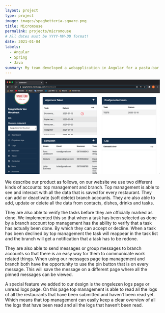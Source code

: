 ```yaml
---
layout: project
type: project
image: images/spaghetteria-square.png
title: Micromouse
permalink: projects/micromouse
# All dates must be YYYY-MM-DD format!
date: 2021-01-04
labels:
  - Angular
  - Spring
  - Java
summary: My team developed a webapplication in Angular for a pasta-bar. This project was made for educational purposes.
---
```


<img class="ui medium right floated rounded image" src="../images/spaghetteria2.png">

We describe our product as follows, on our website we use two different kinds of accounts: top management and branch. Top management is able to see and interact with all the data that is saved for every restaurant. They can add or deactivate (soft delete) branch accounts. They are also able to add, update or delete all the data from contacts, dishes, drinks and tasks. 

They are also able to verify the tasks before they are officially marked as done. We implemented this so that when a task has been selected as done by a branch account top management has the ability to verify that a task has actually been done. By which they can accept or decline. When a task has been declined by top management the task will reappear in the task list and the branch will get a notification that a task has to be redone.  

They are also able to send messages or group messages to branch accounts so that there is an easy way for them to communicate work related things. When using our messages page top management and branch both have the opportunity to use the pin button that is on every message. This will save the message on a different page where all the pinned messages can be viewed. 

A special feature we added to our design is the ongelezen logs page or unread logs page. On this page top management is able to read all the logs of all the restaurants that have been submitted and haven’t been read yet. Which means that top management can easily keep a clear overview of all the logs that have been read and all the logs that haven’t been read. 





